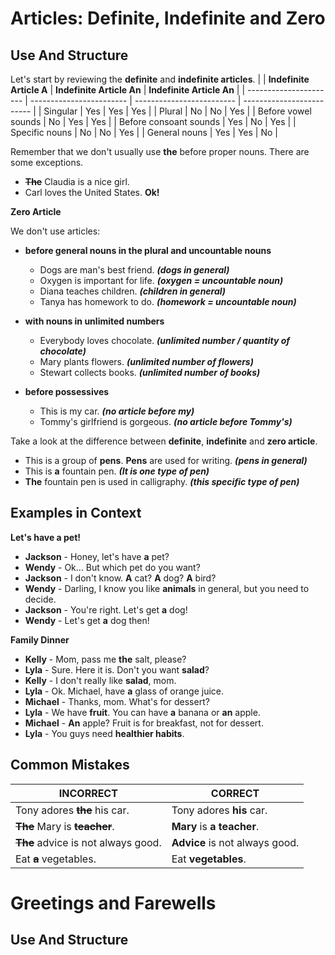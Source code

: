 # Articles: Definite, Indefinite and Zero

## Use And Structure

Let's start by reviewing the **definite** and **indefinite articles**.
| | **Indefinite Article A** | **Indefinite Article An** | **Indefinite Article An** |
| ---------------------- | ------------------------ | ------------------------- | ------------------------- |
| Singular | Yes | Yes | Yes |
| Plural | No | No | Yes |
| Before vowel sounds | No | Yes | Yes |
| Before consoant sounds | Yes | No | Yes |
| Specific nouns | No | No | Yes |
| General nouns | Yes | Yes | No |

Remember that we don't usually use **the** before proper nouns. There are some exceptions.

- **~~The~~** Claudia is a nice girl.
- Carl loves the United States. **Ok!**

**Zero Article**

We don't use articles:

- **before general nouns in the plural and uncountable nouns**

  - Dogs are man's best friend. **_(dogs in general)_**
  - Oxygen is important for life. **_(oxygen = uncountable noun)_**
  - Diana teaches children. **_(children in general)_**
  - Tanya has homework to do. **_(homework = uncountable noun)_**

- **with nouns in unlimited numbers**

  - Everybody loves chocolate. **_(unlimited number / quantity of chocolate)_**
  - Mary plants flowers. **_(unlimited number of flowers)_**
  - Stewart collects books. **_(unlimited number of books)_**

- **before possessives**
  - This is my car. **_(no article before my)_**
  - Tommy's girlfriend is gorgeous. **_(no article before Tommy's)_**

Take a look at the difference between **definite**, **indefinite** and **zero article**.

- This is a group of **pens**. **Pens** are used for writing. **_(pens in general)_**
- This is **a** fountain pen. **_(It is one type of pen)_**
- **The** fountain pen is used in calligraphy. **_(this specific type of pen)_**

## Examples in Context

**Let's have a pet!**

- **Jackson** - Honey, let's have **a** pet?
- **Wendy** - Ok... But which pet do you want?
- **Jackson** - I don't know. **A** cat? **A** dog? **A** bird?
- **Wendy** - Darling, I know you like **animals** in general, but you need to decide.
- **Jackson** - You're right. Let's get **a** dog!
- **Wendy** - Let's get **a** dog then!

**Family Dinner**

- **Kelly** - Mom, pass me **the** salt, please?
- **Lyla** - Sure. Here it is. Don't you want **salad**?
- **Kelly** - I don't really like **salad**, mom.
- **Lyla** - Ok. Michael, have **a** glass of orange juice.
- **Michael** - Thanks, mom. What's for dessert?
- **Lyla** - We have **fruit**. You can have **a** banana or **an** apple.
- **Michael** - **An** apple? Fruit is for breakfast, not for dessert.
- **Lyla** - You guys need **healthier habits**.

## Common Mistakes

| INCORRECT                              | CORRECT                        |
| -------------------------------------- | ------------------------------ |
| Tony adores **~~the~~** his car.       | Tony adores **his** car.       |
| **~~The~~** Mary is **~~teacher~~**.   | **Mary** is **a teacher**.     |
| **~~The~~** advice is not always good. | **Advice** is not always good. |
| Eat **~~a~~** vegetables.              | Eat **vegetables**.            |

# Greetings and Farewells

## Use And Structure
